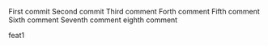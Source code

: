 First commit
Second commit
Third comment
Forth comment
Fifth comment
Sixth comment
Seventh comment
eighth comment

feat1